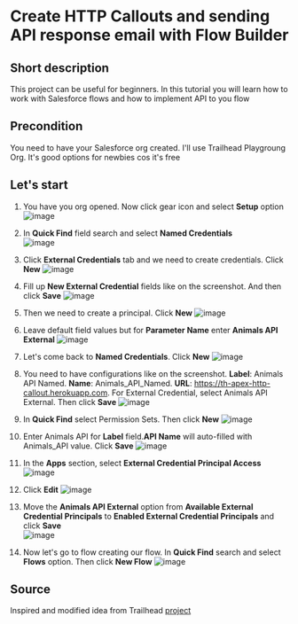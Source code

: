 # Create HTTP Callouts and sending API response email with Flow Builder

## Short description
This project can be useful for beginners. In this tutorial you will learn how to work with Salesforce flows and how to implement API to you flow

## Precondition
You need to have your Salesforce org created. I'll use Trailhead Playgroung Org. It's good options for newbies cos it's free

## Let's start
1. You have you org opened. Now click gear icon and select **Setup** option
![image](https://github.com/user-attachments/assets/ec25b0a9-1e9b-4b85-abef-2040e17470e6)

2. In **Quick Find** field search and select **Named Credentials**
<br>![image](https://github.com/user-attachments/assets/e33fa28c-1de7-41ac-9684-474914a73995)</br>

3. Click **External Credentials** tab and we need to create credentials. Click **New** 
![image](https://github.com/user-attachments/assets/182db340-e7f1-43b1-8d3e-7b4d347df9b3)

4. Fill up **New External Credential** fields like on the screenshot. And then click **Save**
![image](https://github.com/user-attachments/assets/08e68cda-28e9-4c83-9bc0-00417527c4f3)

5. Then we need to create a principal. Click **New**
![image](https://github.com/user-attachments/assets/bd30f68a-4a0c-4bc5-9c76-bf1ecb5a589f)

6. Leave default field values but for **Parameter Name** enter **Animals API External**
![image](https://github.com/user-attachments/assets/98c240ab-a211-4a01-aa7c-459ec96c7416)

7. Let's come back to **Named Credentials**. Click **New**
![image](https://github.com/user-attachments/assets/a6a90e2c-625f-4ac4-b8c1-44c89b563b08)

8. You need to have configurations like on the screenshot. **Label**: Animals API Named. **Name**: Animals_API_Named. **URL**: https://th-apex-http-callout.herokuapp.com. For External Credential, select Animals API External. Then click **Save**
![image](https://github.com/user-attachments/assets/8a8c8e99-d288-44b3-a1d1-d8cbb179fb3d)

9. In **Quick Find** select Permission Sets. Then click **New**
![image](https://github.com/user-attachments/assets/9a8ed507-bafd-4177-acf3-1f4603b4aaae)

10. Enter Animals API for **Label** field.**API Name** will auto-filled with Animals_API value. Click **Save**
![image](https://github.com/user-attachments/assets/bfff5b2b-c9e8-4077-b31e-8068bf1c0493)

11. In the **Apps** section, select **External Credential Principal Access**
![image](https://github.com/user-attachments/assets/4db8e6e4-41e5-4d8b-94b9-1decbc665cff)

12. Click **Edit** 
![image](https://github.com/user-attachments/assets/26370ed8-bc71-4d29-8028-cba4fefc19f3)

13. Move the **Animals API External** option from **Available External Credential Principals** to **Enabled External Credential Principals** and click **Save**
<br>![image](https://github.com/user-attachments/assets/107b0bcc-5e7d-46a6-9bea-86a72e6cacbe)</br>

14. Now let's go to flow creating our flow. In **Quick Find** search and select **Flows** option. Then click **New Flow**
![image](https://github.com/user-attachments/assets/7d7069c8-60e8-4518-8932-ef62e8638862)

## Source
Inspired and modified idea from Trailhead [project](https://trailhead.salesforce.com/content/learn/projects/quick-start-create-http-callouts-with-flow-builder)
